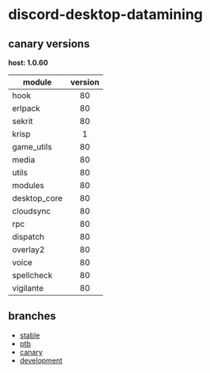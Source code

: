 # discord-desktop-datamining

## canary versions

**host: 1.0.60**

| module | version |
| ------ | :-----: |
| hook | 80 |
| erlpack | 80 |
| sekrit | 80 |
| krisp | 1 |
| game_utils | 80 |
| media | 80 |
| utils | 80 |
| modules | 80 |
| desktop_core | 80 |
| cloudsync | 80 |
| rpc | 80 |
| dispatch | 80 |
| overlay2 | 80 |
| voice | 80 |
| spellcheck | 80 |
| vigilante | 80 |

## branches

- [stable](https://github.com/OpenAsar/discord-desktop-datamining/tree/stable)
- [ptb](https://github.com/OpenAsar/discord-desktop-datamining/tree/ptb)
- [canary](https://github.com/OpenAsar/discord-desktop-datamining/tree/canary)
- [development](https://github.com/OpenAsar/discord-desktop-datamining/tree/development)